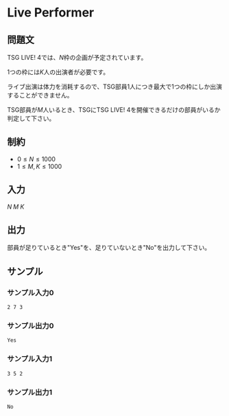 # Live Performer

## 問題文
TSG LIVE! 4では、$N$枠の企画が予定されています。

1つの枠には$K$人の出演者が必要です。

ライブ出演は体力を消耗するので、TSG部員1人につき最大で1つの枠にしか出演することができません。

TSG部員が$M$人いるとき、TSGにTSG LIVE! 4を開催できるだけの部員がいるか判定して下さい。

## 制約
* $0 \le N \le 1000$
* $1 \le M, K \le 1000$

## 入力
$N\;M\;K$

## 出力
部員が足りているとき"Yes"を、足りていないとき"No"を出力して下さい。

## サンプル

### サンプル入力0
```
2 7 3
```

### サンプル出力0
```
Yes
```

### サンプル入力1
```
3 5 2
```

### サンプル出力1
```
No
```
